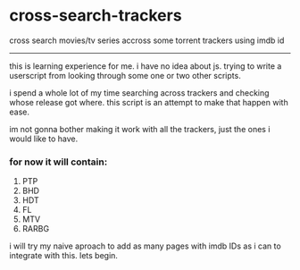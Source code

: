 # cross-search-trackers
cross search movies/tv series accross some torrent trackers using imdb id

---
this is learning experience for me. i have no idea about js. trying to write a userscript from looking through some one or two other scripts.

i spend a whole lot of my time searching across trackers and checking whose release got where. this script is an attempt to make that happen with ease.

im not gonna bother making it work with all the trackers, just the ones i would like to have.

### for now it will contain:
1. PTP
2. BHD
3. HDT
4. FL
5. MTV
6. RARBG

i will try my naive aproach to add as many pages with imdb IDs as i can to integrate with this. lets begin.
